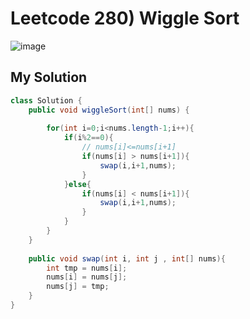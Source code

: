 # Leetcode 280) Wiggle Sort

![image](https://user-images.githubusercontent.com/37058233/144693591-9692b4c8-336d-4482-ac47-5bad44cdcf67.png)

## My Solution

```java
class Solution {
    public void wiggleSort(int[] nums) {       
        
        for(int i=0;i<nums.length-1;i++){
            if(i%2==0){
                // nums[i]<=nums[i+1]
                if(nums[i] > nums[i+1]){
                    swap(i,i+1,nums);
                }
            }else{
                if(nums[i] < nums[i+1]){
                    swap(i,i+1,nums);
                }             
            }
        }
    }
    
    public void swap(int i, int j , int[] nums){
        int tmp = nums[i];
        nums[i] = nums[j];
        nums[j] = tmp;
    }
}
```



